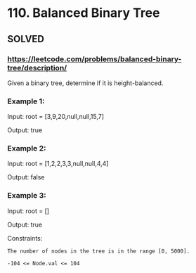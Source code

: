 # 110. Balanced Binary Tree

## SOLVED
### https://leetcode.com/problems/balanced-binary-tree/description/
Given a binary tree, determine if it is height-balanced.





### Example 1:





Input: root = [3,9,20,null,null,15,7]


Output: true





### Example 2:





Input: root = [1,2,2,3,3,null,null,4,4]


Output: false





### Example 3:





Input: root = []


Output: true







Constraints:





	The number of nodes in the tree is in the range [0, 5000].

	-104 <= Node.val <= 104



